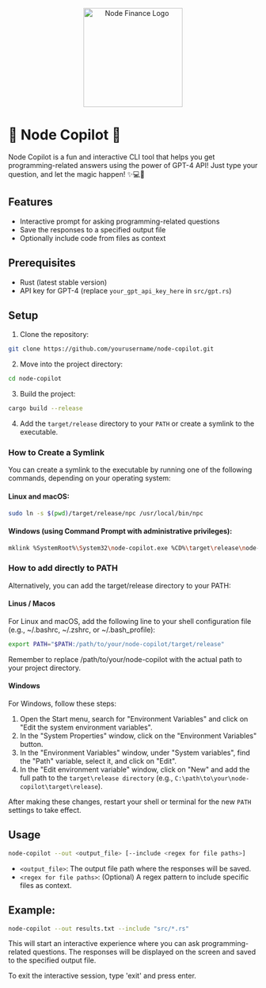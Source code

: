 <p align="center">
  <a href="http://nodefinance.org" target="_blank"><img src="https://storage.googleapis.com/node_protocol_images/nodefinance.png" width="200" alt="Node Finance Logo" /></a>
</p>

# 🚀 Node Copilot 🤖

Node Copilot is a fun and interactive CLI tool that helps you get programming-related answers using the power of GPT-4 API! Just type your question, and let the magic happen! ✨💻🧠

## Features

- Interactive prompt for asking programming-related questions
- Save the responses to a specified output file
- Optionally include code from files as context

## Prerequisites

- Rust (latest stable version)
- API key for GPT-4 (replace `your_gpt_api_key_here` in `src/gpt.rs`)

## Setup

1. Clone the repository:

```sh
git clone https://github.com/yourusername/node-copilot.git
```

2. Move into the project directory:

```sh
cd node-copilot
```

3. Build the project:

```sh
cargo build --release
```

4. Add the `target/release` directory to your `PATH` or create a symlink to the executable.

### How to Create a Symlink

You can create a symlink to the executable by running one of the following commands, depending on your operating system:

#### Linux and macOS:

```sh
sudo ln -s $(pwd)/target/release/npc /usr/local/bin/npc
```

#### Windows (using Command Prompt with administrative privileges):

```sh
mklink %SystemRoot%\System32\node-copilot.exe %CD%\target\release\node-copilot.exe
```

### How to add directly to PATH

Alternatively, you can add the target/release directory to your PATH:

#### Linus / Macos

For Linux and macOS, add the following line to your shell configuration file (e.g., ~/.bashrc, ~/.zshrc, or ~/.bash_profile):

```sh
export PATH="$PATH:/path/to/your/node-copilot/target/release"
```

Remember to replace /path/to/your/node-copilot with the actual path to your project directory.

#### Windows

For Windows, follow these steps:

1. Open the Start menu, search for "Environment Variables" and click on "Edit the system environment variables".
2. In the "System Properties" window, click on the "Environment Variables" button.
3. In the "Environment Variables" window, under "System variables", find the "Path" variable, select it, and click on "Edit".
4. In the "Edit environment variable" window, click on "New" and add the full path to the `target\release directory` (e.g., `C:\path\to\your\node-copilot\target\release`).

After making these changes, restart your shell or terminal for the new `PATH` settings to take effect.

## Usage

```sh
node-copilot --out <output_file> [--include <regex for file paths>]
```

- `<output_file>`: The output file path where the responses will be saved.
- `<regex for file paths>`: (Optional) A regex pattern to include specific files as context.

## Example:

```sh
node-copilot --out results.txt --include "src/*.rs"
```

This will start an interactive experience where you can ask programming-related questions. The responses will be displayed on the screen and saved to the specified output file.

To exit the interactive session, type 'exit' and press enter.
